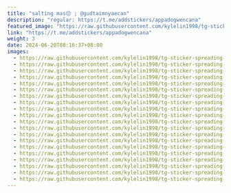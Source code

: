 ```yaml
---
title: "salting mas😔 ; @gudtaimnyaecan"
description: "regular: https://t.me/addstickers/appadogwencana"
featured_image: "https://raw.githubusercontent.com/kylelin1998/tg-sticker-spreading-worldwide-images/main/img/33285f32-f804-4cf5-be44-0c3cef2097e2.jpg"
link: "https://t.me/addstickers/appadogwencana"
weight: 3
date: 2024-06-20T08:16:37+08:00
images:
  - https://raw.githubusercontent.com/kylelin1998/tg-sticker-spreading-worldwide-images/main/img/33285f32-f804-4cf5-be44-0c3cef2097e2.jpg
  - https://raw.githubusercontent.com/kylelin1998/tg-sticker-spreading-worldwide-images/main/img/2b00bb61-ec47-4f40-adb9-b8747ce1ac60.jpg
  - https://raw.githubusercontent.com/kylelin1998/tg-sticker-spreading-worldwide-images/main/img/ebe530e6-8654-417a-b72f-872555de13e2.jpg
  - https://raw.githubusercontent.com/kylelin1998/tg-sticker-spreading-worldwide-images/main/img/24f96cd7-2465-40c1-9f76-ec3fbfb5857a.jpg
  - https://raw.githubusercontent.com/kylelin1998/tg-sticker-spreading-worldwide-images/main/img/afb47943-9d4b-433e-bfe7-ab72f2406797.jpg
  - https://raw.githubusercontent.com/kylelin1998/tg-sticker-spreading-worldwide-images/main/img/b1ec834b-ce96-40de-a478-330d7fe07fb4.jpg
  - https://raw.githubusercontent.com/kylelin1998/tg-sticker-spreading-worldwide-images/main/img/75ed57e0-278c-445b-97f9-44c5349c126e.jpg
  - https://raw.githubusercontent.com/kylelin1998/tg-sticker-spreading-worldwide-images/main/img/41ad2679-6668-4b46-816a-0ba8523c288c.jpg
  - https://raw.githubusercontent.com/kylelin1998/tg-sticker-spreading-worldwide-images/main/img/9c579777-15c8-4bc5-9499-9f3162967d05.jpg
  - https://raw.githubusercontent.com/kylelin1998/tg-sticker-spreading-worldwide-images/main/img/c151da95-c841-4218-abb0-707f57e33ce5.jpg
  - https://raw.githubusercontent.com/kylelin1998/tg-sticker-spreading-worldwide-images/main/img/35729c18-446b-4527-b4c4-796769368d5f.jpg
  - https://raw.githubusercontent.com/kylelin1998/tg-sticker-spreading-worldwide-images/main/img/3b5710a4-02b5-4c85-9340-c7fb6b227132.jpg
  - https://raw.githubusercontent.com/kylelin1998/tg-sticker-spreading-worldwide-images/main/img/ac2b3b6e-6d2a-45e3-9280-531315ef3240.jpg
  - https://raw.githubusercontent.com/kylelin1998/tg-sticker-spreading-worldwide-images/main/img/70eca846-66d0-4c9e-877d-354846bad3ac.jpg
  - https://raw.githubusercontent.com/kylelin1998/tg-sticker-spreading-worldwide-images/main/img/23b354b6-79f4-4aeb-9c09-d176f0c72510.jpg
  - https://raw.githubusercontent.com/kylelin1998/tg-sticker-spreading-worldwide-images/main/img/eec26cfb-e1a9-4bfc-bd0c-768c86368221.jpg
  - https://raw.githubusercontent.com/kylelin1998/tg-sticker-spreading-worldwide-images/main/img/1826b9a2-bb42-4e99-a9b7-beff2fa43c88.jpg
  - https://raw.githubusercontent.com/kylelin1998/tg-sticker-spreading-worldwide-images/main/img/a080aaab-ac17-4e03-ad5b-f098bc744482.jpg
  - https://raw.githubusercontent.com/kylelin1998/tg-sticker-spreading-worldwide-images/main/img/f8fddc51-b0a8-408c-87f1-ae90f0bb4e76.jpg
  - https://raw.githubusercontent.com/kylelin1998/tg-sticker-spreading-worldwide-images/main/img/ec5b6571-b3a5-4944-b177-d160f612b8b9.jpg
---
```


